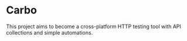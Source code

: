 # Carbo
This project aims to become a cross-platform HTTP testing tool with API collections and simple automations.
